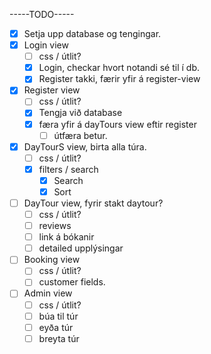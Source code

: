 -----TODO-----
- [X] Setja upp database og tengingar.
- [X] Login view
  - [ ] css / útlit? 
  - [X] Login, checkar hvort notandi sé til í db.
  - [X] Register takki, færir yfir á register-view
- [X] Register view
  - [ ] css / útlit?
  - [X] Tengja við database
  - [X] færa yfir á dayTours view eftir register
      - [ ] útfæra betur.
- [X] DayTourS view, birta alla túra.
  - [ ] css / útlit? 
  - [X] filters / search
    - [X] Search
    - [X] Sort  
- [ ] DayTour view, fyrir stakt daytour?
  - [ ] css / útlit? 
  - [ ] reviews
  - [ ] link á bókanir
  - [ ] detailed upplýsingar
- [ ] Booking view
  - [ ] css / útlit? 
  - [ ] customer fields.
- [ ] Admin view
  - [ ] css / útlit?    
  - [ ] búa til túr
  - [ ] eyða túr
  - [ ] breyta túr
